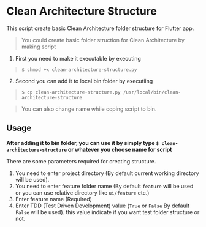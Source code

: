 # Clean Architecture Structure
This script create basic Clean Architecture folder structure for Flutter app.

> You could create basic folder struction for Clean Architecture by making script

1. First you need to make it executable by executing
> `$ chmod +x clean-architecture-structure.py`

2. Second you can add it to local bin folder by executiing
> `$ cp clean-architecture-structure.py /usr/local/bin/clean-architecture-structure`

> You can also change name while coping script to bin.

## Usage

**After adding it to bin folder, you can use it by simply type `$ clean-architecture-structure` or whatever you choose name for script**

There are some parameters required for creating structure.

1. You need to enter project directory (By default current working directory will be used).
2. You need to enter feature folder name (By default `feature` will be used or you can use relative directory like `ui/feature` etc.)
3. Enter feature name (Required)
4. Enter TDD (Test Driven Development) value (`True` or `False` By default `False` will be used). this value indicate if you want test folder structure or not.
